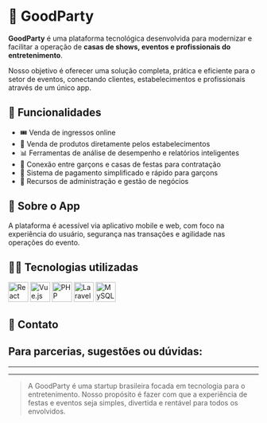# 🎉 GoodParty

**GoodParty** é uma plataforma tecnológica desenvolvida para modernizar e facilitar a operação de **casas de shows, eventos e profissionais do entretenimento**.

Nosso objetivo é oferecer uma solução completa, prática e eficiente para o setor de eventos, conectando clientes, estabelecimentos e profissionais através de um único app.

## 🚀 Funcionalidades

- 🎟️ Venda de ingressos online
- 🛒 Venda de produtos diretamente pelos estabelecimentos
- 📊 Ferramentas de análise de desempenho e relatórios inteligentes
- 🤝 Conexão entre garçons e casas de festas para contratação
- 💸 Sistema de pagamento simplificado e rápido para garçons
- 🧠 Recursos de administração e gestão de negócios

## 📱 Sobre o App

A plataforma é acessível via aplicativo mobile e web, com foco na experiência do usuário, segurança nas transações e agilidade nas operações do evento.

## 👨‍💻 Tecnologias utilizadas

><p align="left">
  <img src="https://cdn.jsdelivr.net/gh/devicons/devicon/icons/react/react-original.svg" height="40" alt="React Native"/>
  <img src="https://cdn.jsdelivr.net/gh/devicons/devicon/icons/vuejs/vuejs-original.svg" height="40" alt="Vue.js"/>
  <img src="https://cdn.jsdelivr.net/gh/devicons/devicon/icons/php/php-original.svg" height="40" alt="PHP"/>
   <img src="https://cdn.simpleicons.org/laravel/FF2D20" height="40" alt="Laravel"/>
  <img src="https://cdn.jsdelivr.net/gh/devicons/devicon/icons/mysql/mysql-original.svg" height="40" alt="MySQL"/>
</p>

## 💼 Contato

Para parcerias, sugestões ou dúvidas:
----
----
----

> A GoodParty é uma startup brasileira focada em tecnologia para o entretenimento. Nosso propósito é fazer com que a experiência de festas e eventos seja simples, divertida e rentável para todos os envolvidos.
